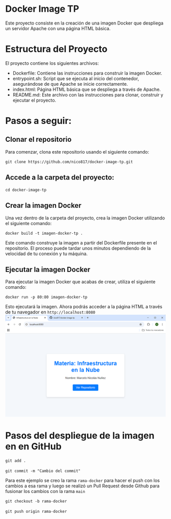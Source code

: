 # Docker Image TP

Este proyecto consiste en la creación de una imagen Docker que despliega un servidor Apache con una página HTML básica.

# Estructura del Proyecto
El proyecto contiene los siguientes archivos:

- Dockerfile: Contiene las instrucciones para construir la imagen Docker.
- entrypoint.sh: Script que se ejecuta al inicio del contenedor, asegurándose de que Apache se inicie correctamente.
- index.html: Página HTML básica que se despliega a través de Apache.
- README.md: Este archivo con las instrucciones para clonar, construir y ejecutar el proyecto.

# Pasos a seguir: 

## Clonar el repositorio

Para comenzar, clona este repositorio usando el siguiente comando:

```
git clone https://github.com/nico817/docker-image-tp.git
```

## Accede a la carpeta del proyecto:
 
```
cd docker-image-tp
```

## Crear la imagen Docker
Una vez dentro de la carpeta del proyecto, crea la imagen Docker utilizando el siguiente comando:

```
docker build -t imagen-docker-tp .
```

Este comando construye la imagen a partir del Dockerfile presente en el repositorio. El proceso puede tardar unos minutos dependiendo de la velocidad de tu conexión y tu máquina.

## Ejecutar la imagen Docker
Para ejecutar la imagen Docker que acabas de crear, utiliza el siguiente comando:

```
docker run -p 80:80 imagen-docker-tp
```

Esto ejecutará la imagen. Ahora podrás acceder a la página HTML a través de tu navegador en `http://localhost:8080 `
![alt text](image.png)



# Pasos del despliegue de la imagen en en GitHub 


```
git add .

git commit -m "Cambio del commit"
```
Para este ejemplo se creo la rama `rama-docker` para hacer el push con los cambios a esa rama y luego se realizó un Pull Request desde Github para fusionar los cambios con la rama `main`

```
git checkout -b rama-docker

git push origin rama-docker

```

